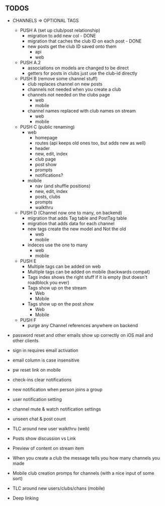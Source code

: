 ## TODOS


  - CHANNELS => OPTIONAL TAGS
    - PUSH A (set up  club/post relationship)
      - migration to add new col - DONE
      - migration that caches the club ID on each post - DONE
      - new posts get the club ID saved onto them
        - api
        - web
    - PUSH A.2
      - associations on models are changed to be direct
      - getters for posts in clubs just use the club-id directly
    - PUSH B (remove some channel stuff)
      - club replaces channel on new posts
      - channels not needed when you create a club
      - channels not needed on the clubs page
        - web
        - mobile
      - channel names replaced with club names on stream
        - web
        - mobile
    - PUSH C (public renaming)
      - web
        - homepage
        - routes (api keeps old ones too, but adds new as well)
        - header
        - new, edit, index
        - club page
        - post show
        - prompts
        - notifications?
      - mobile
        - nav (and shuffle positions)
        - new, edit, index
        - posts, clubs
        - prompts
        - walkthru
    - PUSH D (Channel now one to many, on backend)
      - migration that adds Tag table and PostTag table
      - migration that adds data for each channel
      - new tags create the new model and Not the old
        - web
        - mobile
      - indeces use the one to many
        - web
        - mobile
    - PUSH E
      - Multiple tags can be added on web
      - Multiple tags can be added on mobile (backwards compat)
      - Tags index shows the right stuff if it is empty (but doesn't roadblock you ever)
      - Tags show up on the stream
        - Web
        - Mobile
      - Tags show up on the post show
        - Web
        - Mobile
    - PUSH F
      - purge any Channel references anywhere on backend




  - password reset and other emails show up
    correctly on iOS mail and other clients
  - sign in requires email activation
  - email column is case insensitive
  - pw reset link on mobile

  - check-ins clear notifications
  - new notification when person joins a group
  - user notification setting
  - channel mute & watch notification settings

  - unseen chat & post count
  - TLC around new user walkthru (web)
  - Posts show discussion vs Link
  - Preview of content on stream item
  - When you create a club the message tells you
    how many channels you made

  - Mobile club creation promps for channels
    (with a nice input of some sort)
  - TLC around new users/clubs/chans (mobile)
  - Deep linking
